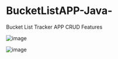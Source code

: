 # BucketListAPP-Java-
Bucket List Tracker APP CRUD Features 


![image](https://user-images.githubusercontent.com/51094689/59794814-0c902100-9297-11e9-9ecb-3f495025495e.png)


![image](https://user-images.githubusercontent.com/51094689/59795040-8f18e080-9297-11e9-838f-ad1fba79f236.png)
